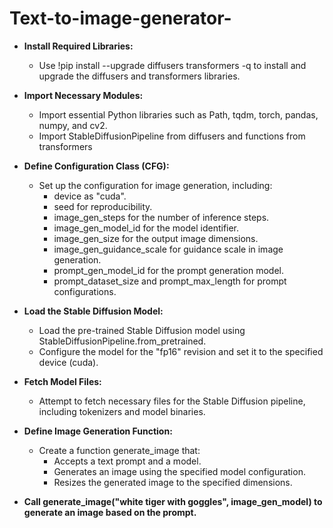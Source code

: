 # Text-to-image-generator-
- **Install Required Libraries:**
  - Use !pip install --upgrade diffusers transformers -q to install and upgrade the diffusers and transformers libraries.
    
- **Import Necessary Modules:**
  - Import essential Python libraries such as Path, tqdm, torch, pandas, numpy, and cv2.
  - Import StableDiffusionPipeline from diffusers and functions from transformers
    
- **Define Configuration Class (CFG):**
    - Set up the configuration for image generation, including:
      - device as "cuda".
      - seed for reproducibility.
      - image_gen_steps for the number of inference steps.
      - image_gen_model_id for the model identifier.
      - image_gen_size for the output image dimensions.
      - image_gen_guidance_scale for guidance scale in image generation.
      - prompt_gen_model_id for the prompt generation model.
      - prompt_dataset_size and prompt_max_length for prompt configurations.

- **Load the Stable Diffusion Model:**
  - Load the pre-trained Stable Diffusion model using StableDiffusionPipeline.from_pretrained.
  - Configure the model for the "fp16" revision and set it to the specified device (cuda).

- **Fetch Model Files:**
  - Attempt to fetch necessary files for the Stable Diffusion pipeline, including tokenizers and model binaries.

- **Define Image Generation Function:**
   - Create a function generate_image that:
     - Accepts a text prompt and a model.
     - Generates an image using the specified model configuration.
     - Resizes the generated image to the specified dimensions.
    
- **Call generate_image("white tiger with goggles", image_gen_model) to generate an image based on the prompt.**
